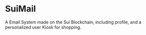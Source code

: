 # SuiMail
A Email System made on the Sui Blockchain, including profile, and a personalized user Kiosk for shopping.
